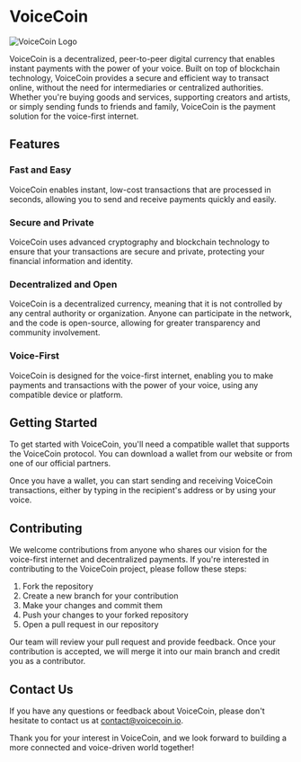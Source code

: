 # VoiceCoin

![VoiceCoin Logo](voicecoin_logo.png)

VoiceCoin is a decentralized, peer-to-peer digital currency that enables instant payments with the power of your voice. Built on top of blockchain technology, VoiceCoin provides a secure and efficient way to transact online, without the need for intermediaries or centralized authorities. Whether you're buying goods and services, supporting creators and artists, or simply sending funds to friends and family, VoiceCoin is the payment solution for the voice-first internet.

## Features

### Fast and Easy

VoiceCoin enables instant, low-cost transactions that are processed in seconds, allowing you to send and receive payments quickly and easily.

### Secure and Private

VoiceCoin uses advanced cryptography and blockchain technology to ensure that your transactions are secure and private, protecting your financial information and identity.

### Decentralized and Open

VoiceCoin is a decentralized currency, meaning that it is not controlled by any central authority or organization. Anyone can participate in the network, and the code is open-source, allowing for greater transparency and community involvement.

### Voice-First

VoiceCoin is designed for the voice-first internet, enabling you to make payments and transactions with the power of your voice, using any compatible device or platform.

## Getting Started

To get started with VoiceCoin, you'll need a compatible wallet that supports the VoiceCoin protocol. You can download a wallet from our website or from one of our official partners.

Once you have a wallet, you can start sending and receiving VoiceCoin transactions, either by typing in the recipient's address or by using your voice.

## Contributing

We welcome contributions from anyone who shares our vision for the voice-first internet and decentralized payments. If you're interested in contributing to the VoiceCoin project, please follow these steps:

1. Fork the repository
2. Create a new branch for your contribution
3. Make your changes and commit them
4. Push your changes to your forked repository
5. Open a pull request in our repository

Our team will review your pull request and provide feedback. Once your contribution is accepted, we will merge it into our main branch and credit you as a contributor.

## Contact Us

If you have any questions or feedback about VoiceCoin, please don't hesitate to contact us at [contact@voicecoin.io](mailto:contact@voicecoin.io).

Thank you for your interest in VoiceCoin, and we look forward to building a more connected and voice-driven world together!

